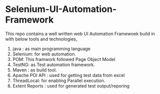 # Selenium-UI-Automation-Framework

This repo contains a well written web UI Automation Framewoek build in with below tools and technologies, 

1. java :  as main programming language 
2. Selenium: for web automation. 
3. POM: This framwork followed Page Object Model 
4. TestNG: as Test automation framework.
5. Maven : as build tool.
6. Apache POI API : used for getting test data from excel
7. ThreadLocal: for enabling Parallel execution.
8. Extent Reports : used for generated test output/reporing 

